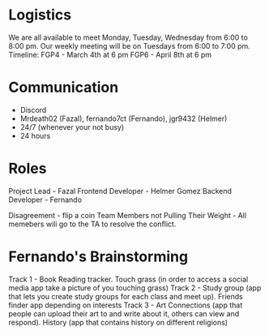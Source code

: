 # Logistics
We are all available to meet Monday, Tuesday, Wednesday from 6:00 to 8:00 pm.
Our weekly meeting will be on Tuesdays from 6:00 to 7:00 pm.
Timeline: 
FGP4 - March 4th at 6 pm
FGP6 - April 8th at 6 pm

# Communication
- Discord
- Mrdeath02 (Fazal), fernando7ct (Fernando), jgr9432 (Helmer)
- 24/7 (whenever your not busy)
- 24 hours

# Roles
Project Lead - Fazal
Frontend Developer - Helmer Gomez
Backend Developer - Fernando

Disagreement - flip a coin
Team Members not Pulling Their Weight - All memebers wili go to the TA to
resolve the conflict.

# Fernando's Brainstorming
Track 1 - Book Reading tracker. Touch grass (in order to access a social media app take a picture of you touching grass)
Track 2 - Study group (app that lets you create study groups for each class and meet up). Friends finder app depending on interests
Track 3 - Art Connections (app that people can upload their art to and write about it, others can view and respond). History (app that contains history on different religions)